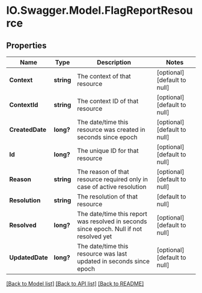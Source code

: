 # IO.Swagger.Model.FlagReportResource
## Properties

Name | Type | Description | Notes
------------ | ------------- | ------------- | -------------
**Context** | **string** | The context of that resource  | [optional] [default to null]
**ContextId** | **string** | The context ID of that resource | [optional] [default to null]
**CreatedDate** | **long?** | The date/time this resource was created in seconds since epoch | [optional] [default to null]
**Id** | **long?** | The unique ID for that resource | [optional] [default to null]
**Reason** | **string** | The reason of that resource required only in case of active resolution | [optional] [default to null]
**Resolution** | **string** | The resolution of that resource | [default to null]
**Resolved** | **long?** | The date/time this report was resolved in seconds since epoch. Null if not resolved yet | [optional] [default to null]
**UpdatedDate** | **long?** | The date/time this resource was last updated in seconds since epoch | [optional] [default to null]

[[Back to Model list]](../README.md#documentation-for-models) [[Back to API list]](../README.md#documentation-for-api-endpoints) [[Back to README]](../README.md)

